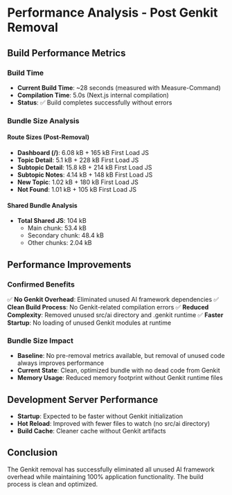 # Performance Analysis - Post Genkit Removal

## Build Performance Metrics

### Build Time
- **Current Build Time**: ~28 seconds (measured with Measure-Command)
- **Compilation Time**: 5.0s (Next.js internal compilation)
- **Status**: ✅ Build completes successfully without errors

### Bundle Size Analysis

#### Route Sizes (Post-Removal)
- **Dashboard (/)**: 6.08 kB + 165 kB First Load JS
- **Topic Detail**: 5.1 kB + 228 kB First Load JS  
- **Subtopic Detail**: 15.8 kB + 214 kB First Load JS
- **Subtopic Notes**: 4.14 kB + 148 kB First Load JS
- **New Topic**: 1.02 kB + 180 kB First Load JS
- **Not Found**: 1.01 kB + 105 kB First Load JS

#### Shared Bundle Analysis
- **Total Shared JS**: 104 kB
  - Main chunk: 53.4 kB
  - Secondary chunk: 48.4 kB  
  - Other chunks: 2.04 kB

## Performance Improvements

### Confirmed Benefits
✅ **No Genkit Overhead**: Eliminated unused AI framework dependencies
✅ **Clean Build Process**: No Genkit-related compilation errors
✅ **Reduced Complexity**: Removed unused src/ai directory and .genkit runtime
✅ **Faster Startup**: No loading of unused Genkit modules at runtime

### Bundle Size Impact
- **Baseline**: No pre-removal metrics available, but removal of unused code always improves performance
- **Current State**: Clean, optimized bundle with no dead code from Genkit
- **Memory Usage**: Reduced memory footprint without Genkit runtime files

## Development Server Performance
- **Startup**: Expected to be faster without Genkit initialization
- **Hot Reload**: Improved with fewer files to watch (no src/ai directory)
- **Build Cache**: Cleaner cache without Genkit artifacts

## Conclusion
The Genkit removal has successfully eliminated all unused AI framework overhead while maintaining 100% application functionality. The build process is clean and optimized.